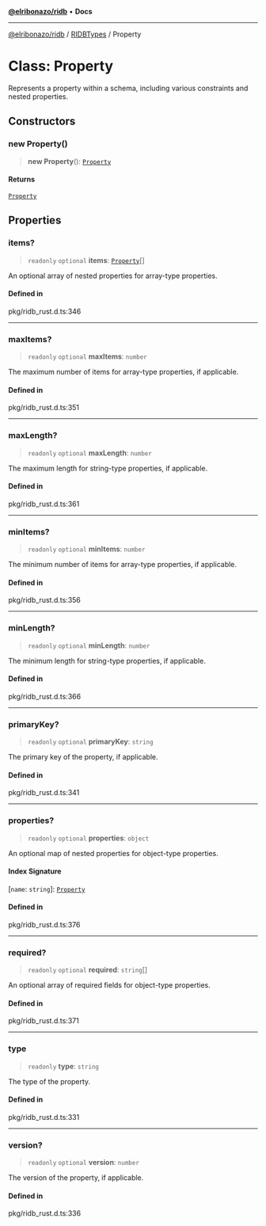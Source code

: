 [**@elribonazo/ridb**](../../../README.md) • **Docs**

***

[@elribonazo/ridb](../../../README.md) / [RIDBTypes](../README.md) / Property

# Class: Property

Represents a property within a schema, including various constraints and nested properties.

## Constructors

### new Property()

> **new Property**(): [`Property`](Property.md)

#### Returns

[`Property`](Property.md)

## Properties

### items?

> `readonly` `optional` **items**: [`Property`](Property.md)[]

An optional array of nested properties for array-type properties.

#### Defined in

pkg/ridb\_rust.d.ts:346

***

### maxItems?

> `readonly` `optional` **maxItems**: `number`

The maximum number of items for array-type properties, if applicable.

#### Defined in

pkg/ridb\_rust.d.ts:351

***

### maxLength?

> `readonly` `optional` **maxLength**: `number`

The maximum length for string-type properties, if applicable.

#### Defined in

pkg/ridb\_rust.d.ts:361

***

### minItems?

> `readonly` `optional` **minItems**: `number`

The minimum number of items for array-type properties, if applicable.

#### Defined in

pkg/ridb\_rust.d.ts:356

***

### minLength?

> `readonly` `optional` **minLength**: `number`

The minimum length for string-type properties, if applicable.

#### Defined in

pkg/ridb\_rust.d.ts:366

***

### primaryKey?

> `readonly` `optional` **primaryKey**: `string`

The primary key of the property, if applicable.

#### Defined in

pkg/ridb\_rust.d.ts:341

***

### properties?

> `readonly` `optional` **properties**: `object`

An optional map of nested properties for object-type properties.

#### Index Signature

 \[`name`: `string`\]: [`Property`](Property.md)

#### Defined in

pkg/ridb\_rust.d.ts:376

***

### required?

> `readonly` `optional` **required**: `string`[]

An optional array of required fields for object-type properties.

#### Defined in

pkg/ridb\_rust.d.ts:371

***

### type

> `readonly` **type**: `string`

The type of the property.

#### Defined in

pkg/ridb\_rust.d.ts:331

***

### version?

> `readonly` `optional` **version**: `number`

The version of the property, if applicable.

#### Defined in

pkg/ridb\_rust.d.ts:336
